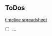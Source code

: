 ## ToDos
[timeline spreadsheet](https://docs.google.com/spreadsheets/d/1W_65tcI0yQaMXd4k4yNVHWNXbf-1m2IIhWQkJp4XYNo/edit#gid=0)
- [ ] ...
